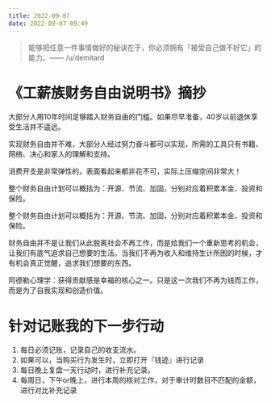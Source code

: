 ```yaml
---
title: 2022-09-07
date: 2022-09-07 09:49
---
```


> 能够把任意一件事情做好的秘诀在于，你必须拥有「接受自己做不好它」的能力。—— /u/demitard 
​​​​

# 《工薪族财务自由说明书》摘抄

大部分人用10年时间足够踏入财务自由的门槛。如果尽早准备，40岁以前退休享受生活并不遥远。

实现财务自由并不难，大部分人经过努力奋斗都可以实现，所需的工具只有书籍、网络、决心和家人的理解和支持。

消费开支是非常弹性的，表面看起来都非花不可，实际上压缩空间非常大！

整个财务自由计划可以概括为：开源、节流、加固，分别对应着积累本金、投资和保险。

整个财务自由计划可以概括为：开源、节流、加固，分别对应着积累本金、投资和保险。

财务自由并不是让我们从此脱离社会不再工作，而是给我们一个重新思考的机会，让我们有底气追求自己想要的生活。当我们不再为收入和维持生计所困的时候，才有机会真正觉醒，追求我们想要的东西。

阿德勒心理学：获得贡献感是幸福的核心之一。只是这一次我们不再为钱而工作，而是为了自我实现和创造价值。


# 针对记账我的下一步行动

1. 每日必须记账，记录自己的收支流水。
2. 如果可以，当购买行为发生时，立即打开『钱迹』进行记录
3. 每日晚上复盘一天行动时，进行补充记录。
4. 每周日，下午or晚上，进行本周的核对工作，对于审计时数目不匹配的金额，进行对比补充记录